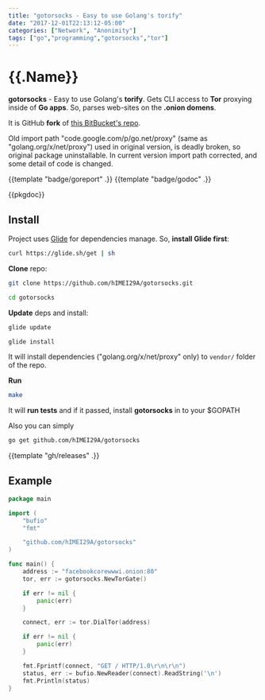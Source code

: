 ```yaml
---
title: "gotorsocks - Easy to use Golang's torify"
date: "2017-12-01T22:13:12-05:00"
categories: ["Network", "Anonimity"]
tags: ["go","programming","gotorsocks","tor"]
---
```

# {{.Name}}

**gotorsocks** - Easy to use Golang's **torify**. Gets CLI access to **Tor** proxying inside of **Go apps**. So, parses web-sites on the 
**.onion domens**.

It is GitHub **fork** of [this BitBucket's repo](https://bitbucket.org/kallevedin/torsocks).

Old import path "code.google.com/p/go.net/proxy" (same as "golang.org/x/net/proxy") used in original version, is deadly broken, so original 
package uninstallable. In current version import path corrected, and some detail of code is changed.

{{template "badge/goreport" .}} {{template "badge/godoc" .}}

{{pkgdoc}}

## Install

Project uses [Glide](https://glide.sh) for dependencies manage. 
So, **install Glide first**:

```sh
curl https://glide.sh/get | sh
```
**Clone** repo:

```sh
git clone https://github.com/hIMEI29A/gotorsocks.git

cd gotorsocks
```

**Update** deps and install:

```sh
glide update

glide install
```
It will install dependencies ("golang.org/x/net/proxy" only) to `vendor/` folder of the repo.

**Run**

```sh
make
```

It will **run tests** and if it passed, install **gotorsocks** in to your $GOPATH

Also you can simply

```sh
go get github.com/hIMEI29A/gotorsocks
```

{{template "gh/releases" .}}

## Example

```go
package main

import (
    "bufio"
    "fmt"

    "github.com/hIMEI29A/gotorsocks"
)

func main() {
    address := "facebookcorewwwi.onion:80"
    tor, err := gotorsocks.NewTorGate()

    if err != nil {
        panic(err)
    }

    connect, err := tor.DialTor(address)

    if err != nil {
        panic(err)
    }

    fmt.Fprintf(connect, "GET / HTTP/1.0\r\n\r\n")
    status, err := bufio.NewReader(connect).ReadString('\n')
    fmt.Println(status)
}
```
